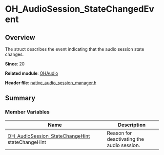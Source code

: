 # OH_AudioSession_StateChangedEvent
<!--Kit: Audio Kit-->
<!--Subsystem: Multimedia-->
<!--Owner: @hao-liangfei-->
<!--Designer: @caixuejiang; @hao-liangfei; @zhanganxiang-->
<!--Tester: @Filger-->
<!--Adviser: @zengyawen-->
## Overview

The struct describes the event indicating that the audio session state changes.

**Since**: 20

**Related module**: [OHAudio](capi-ohaudio.md)

**Header file**: [native_audio_session_manager.h](capi-native-audio-session-manager-h.md)

## Summary

### Member Variables

| Name| Description|
| -- | -- |
| [OH_AudioSession_StateChangeHint](capi-native-audio-session-manager-h.md#oh_audiosession_statechangehint) stateChangeHint | Reason for deactivating the audio session.|
